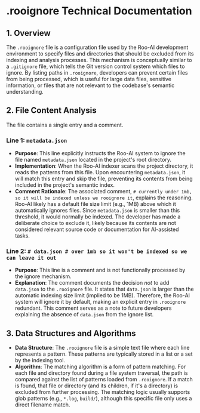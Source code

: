 # .rooignore Technical Documentation

## 1. Overview

The `.rooignore` file is a configuration file used by the Roo-AI development environment to specify files and directories that should be excluded from its indexing and analysis processes. This mechanism is conceptually similar to a `.gitignore` file, which tells the Git version control system which files to ignore. By listing paths in `.rooignore`, developers can prevent certain files from being processed, which is useful for large data files, sensitive information, or files that are not relevant to the codebase's semantic understanding.

## 2. File Content Analysis

The file contains a single entry and a comment.

### Line 1: `metadata.json`

- **Purpose**: This line explicitly instructs the Roo-AI system to ignore the file named `metadata.json` located in the project's root directory.
- **Implementation**: When the Roo-AI indexer scans the project directory, it reads the patterns from this file. Upon encountering `metadata.json`, it will match this entry and skip the file, preventing its contents from being included in the project's semantic index.
- **Comment Rationale**: The associated comment, `# currently under 1mb, so it will be indexed unless we rooignore it`, explains the reasoning. Roo-AI likely has a default file size limit (e.g., 1MB) above which it automatically ignores files. Since `metadata.json` is smaller than this threshold, it would normally be indexed. The developer has made a deliberate choice to exclude it, likely because its contents are not considered relevant source code or documentation for AI-assisted tasks.

### Line 2: `# data.json # over 1mb so it won't be indexed so we can leave it out`

- **Purpose**: This line is a comment and is not functionally processed by the ignore mechanism.
- **Explanation**: The comment documents the decision *not* to add `data.json` to the `.rooignore` file. It states that `data.json` is larger than the automatic indexing size limit (implied to be 1MB). Therefore, the Roo-AI system will ignore it by default, making an explicit entry in `.rooignore` redundant. This comment serves as a note to future developers explaining the absence of `data.json` from the ignore list.

## 3. Data Structures and Algorithms

- **Data Structure**: The `.rooignore` file is a simple text file where each line represents a pattern. These patterns are typically stored in a list or a set by the indexing tool.
- **Algorithm**: The matching algorithm is a form of pattern matching. For each file and directory found during a file system traversal, the path is compared against the list of patterns loaded from `.rooignore`. If a match is found, that file or directory (and its children, if it's a directory) is excluded from further processing. The matching logic usually supports glob patterns (e.g., `*.log`, `build/`), although this specific file only uses a direct filename match.